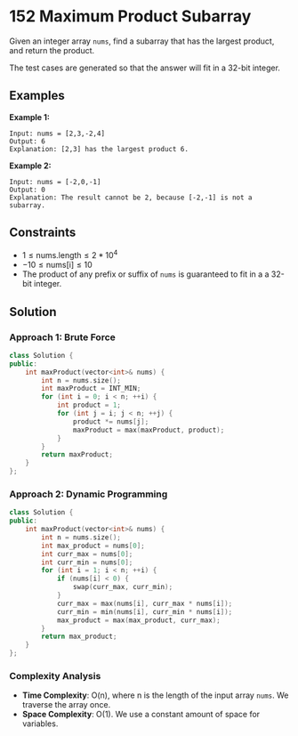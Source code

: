 # 152 Maximum Product Subarray

Given an integer array `nums`, find a subarray that has the largest product, and return the product.

The test cases are generated so that the answer will fit in a 32-bit integer.

## Examples 

**Example 1:**
```
Input: nums = [2,3,-2,4]
Output: 6
Explanation: [2,3] has the largest product 6.
```
**Example 2:**
```
Input: nums = [-2,0,-1]
Output: 0
Explanation: The result cannot be 2, because [-2,-1] is not a subarray.
```
## Constraints
- $1 \leq \mathsf{nums.length} \leq 2 * 10^4$
- $-10 \leq \mathsf{nums[i]} \leq 10$
- The product of any prefix or suffix of `nums` is guaranteed to fit in a a 32-bit integer.

## Solution

### Approach 1: Brute Force
```c++
class Solution {
public:
    int maxProduct(vector<int>& nums) {
        int n = nums.size();
        int maxProduct = INT_MIN;
        for (int i = 0; i < n; ++i) {
            int product = 1;
            for (int j = i; j < n; ++j) {
                product *= nums[j];
                maxProduct = max(maxProduct, product);
            }
        }
        return maxProduct;
    }
};
```

### Approach 2: Dynamic Programming
```c++
class Solution {
public:
    int maxProduct(vector<int>& nums) {
        int n = nums.size();
        int max_product = nums[0];
        int curr_max = nums[0];
        int curr_min = nums[0];
        for (int i = 1; i < n; ++i) {
            if (nums[i] < 0) {
                swap(curr_max, curr_min);
            }
            curr_max = max(nums[i], curr_max * nums[i]);
            curr_min = min(nums[i], curr_min * nums[i]);
            max_product = max(max_product, curr_max);
        }
        return max_product;
    }
};
```
### Complexity Analysis
- **Time Complexity**: O(n), where n is the length of the input array `nums`. We traverse the array once.
- **Space Complexity**: O(1). We use a constant amount of space for variables.